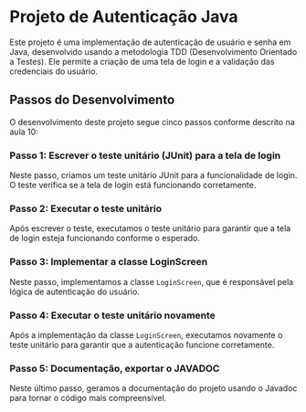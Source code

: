 # Projeto de Autenticação Java

Este projeto é uma implementação de autenticação de usuário e senha em Java, desenvolvido usando a metodologia TDD (Desenvolvimento Orientado a Testes). Ele permite a criação de uma tela de login e a validação das credenciais do usuário.

## Passos do Desenvolvimento

O desenvolvimento deste projeto segue cinco passos conforme descrito na aula 10:

### Passo 1: Escrever o teste unitário (JUnit) para a tela de login

Neste passo, criamos um teste unitário JUnit para a funcionalidade de login. O teste verifica se a tela de login está funcionando corretamente.

### Passo 2: Executar o teste unitário

Após escrever o teste, executamos o teste unitário para garantir que a tela de login esteja funcionando conforme o esperado.

### Passo 3: Implementar a classe LoginScreen

Neste passo, implementamos a classe `LoginScreen`, que é responsável pela lógica de autenticação do usuário.

### Passo 4: Executar o teste unitário novamente

Após a implementação da classe `LoginScreen`, executamos novamente o teste unitário para garantir que a autenticação funcione corretamente.

### Passo 5: Documentação, exportar o JAVADOC

Neste último passo, geramos a documentação do projeto usando o Javadoc para tornar o código mais compreensível.



